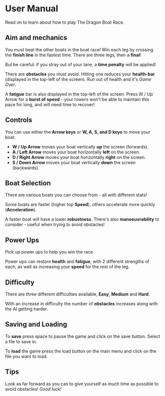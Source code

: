 # User Manual #

Read on to learn about how to play The Dragon Boat Race.

## Aim and mechanics ##
You must beat the other boats in the boat race! Win each leg by crossing the **finish line** in the fastest time. There are three legs, then a **final**!

But be careful: if you stray out of your lane, a **time penalty** will be applied!

There are **obstacles** you must avoid. Hitting one reduces your **health-bar** (displayed in the top-left of the screen). Run out of health and it's _Game Over_.

A **fatigue** bar is also displayed in the top-left of the screen. Press W / Up Arrow for a **burst of speed** - your rowers won't be able to maintain this pace for long, and will need time to recover!

## Controls ##
You can use either the **Arrow keys** or **W, A, S, and D keys** to move your boat.

- **W / Up Arrow** moves your boat vertically **up** the screen (forwards).
- **A / Left Arrow** moves your boat horizontally **left** on the screen.
- **D / Right Arrow** moves your boat horizontally **right** on the screen.
- **S / Down Arrow** moves your boat vertically **down** the screen (backwards).

## Boat Selection ## 
There are various boats you can choose from - all with different stats!

Some boats are faster (higher top **Speed**), others accelerate more quickly (**Acceleration**).

A faster boat will have a lower **robustness**. There's also **manoeuvrability** to consider - useful when trying to avoid obstacles!

## Power Ups ##
Pick up power ups to help you win the race.
   
Power ups can restore **health** and **fatigue**, with 2 different strengths of each, as well as increasing your **speed** for the rest of the leg.
   
## Difficulty ##

There are three different difficulties available, **Easy**, **Medium** and **Hard**. 
   
With an increase in difficulty the number of **obstacles** increases along with the AI getting harder.

## Saving and Loading ##
To **save** press space to pause the game and click on the save button. Select a file to save in. 

To **load** the game press the load button on the main menu and click on the file you want to load.

## Tips ##
Look as far forward as you can to give yourself as much time as possible to avoid obstacles! _Good luck!_ 


